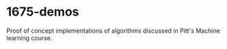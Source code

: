 # 1675-demos
Proof of concept implementations of algorithms discussed in Pitt's Machine learning course.
